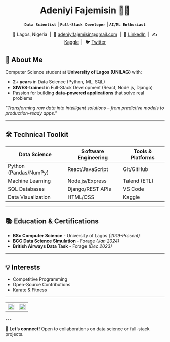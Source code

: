 <h1 align="center">Adeniyi Fajemisin 👨‍💻</h1>

<p align="center">
  <b><code>Data Scientist</code></b> | <b><code>Full-Stack Developer</code></b> | <b><code>AI/ML Enthusiast</code></b>  
</p>

<p align="center">
  📍 Lagos, Nigeria &nbsp;|&nbsp; 
  📧 <a href="mailto:adeniyifajemisin@gmail.com">adeniyifajemisin@gmail.com</a> &nbsp;|&nbsp;  
  🔗 <a href="https://linkedin.com/in/adeniyi-fajemisin-326bb2229">LinkedIn</a> &nbsp;|&nbsp; 
  ✍️ <a href="https://www.kaggle.com/fajemisinadeniyi/">Kaggle</a> &nbsp;|&nbsp; 
  🐦 <a href="https://x.com/neecrownsmith">Twitter</a>
</p>


## 🚀 About Me

Computer Science student at **University of Lagos (UNILAG)** with:

* **2+ years** in Data Science (Python, ML, SQL)
* **SIWES-trained** in Full-Stack Development (React, Node.js, Django)
* Passion for building **data-powered applications** that solve real problems

*"Transforming raw data into intelligent solutions – from predictive models to production-ready apps."*

---

## 🛠️ Technical Toolkit

| **Data Science**      | **Software Engineering** | **Tools & Platforms** |
| --------------------- | ------------------------ | --------------------- |
| Python (Pandas/NumPy) | React/JavaScript         | Git/GitHub            |
| Machine Learning      | Node.js/Express          | Talend (ETL)          |
| SQL Databases         | Django/REST APIs         | VS Code               |
| Data Visualization    | HTML/CSS                 | Kaggle                |

---

## 📚 Education & Certifications

* **BSc Computer Science** - University of Lagos *(2019-Present)*
* **BCG Data Science Simulation** - Forage *(Jan 2024)*
* **British Airways Data Task** - Forage *(Dec 2023)*

---

## 💡 Interests

* Competitive Programming
* Open-Source Contributions
* Karate & Fitness

---
<div align="center">
  <table><tr>
    <td valign="top" width="50%">
      <img src="https://github-readme-stats.vercel.app/api?username=neecrownsmith&show_icons=true&theme=radical" width="100%" />
    </td>
    <td valign="top" width="50%">
      <img src="https://github-readme-stats.vercel.app/api/top-langs/?username=neecrownsmith&layout=compact&theme=radical" width="100%"/>
    </td>
  </tr></table>
</div>
---

🤝 **Let’s connect!** Open to collaborations on data science or full-stack projects.
